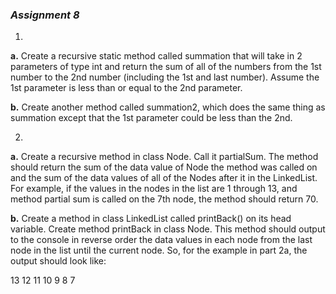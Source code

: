 ### _Assignment 8_  

1.  
  **a.** Create a recursive static method called summation that will take in 2 parameters of type int and return the sum of all of the numbers from the 1st number to the 2nd number (including the 1st and last number). Assume the 1st parameter is less than or equal to the 2nd parameter.

  **b.** Create another method called summation2, which does the same thing as summation except that the 1st parameter could be less than the 2nd.


2.  
  **a.** Create a recursive method in class Node. Call it partialSum. The method should return the sum of the data value of Node the method was called on and the sum of the data values of all of the Nodes after it in the LinkedList. For example, if the values in the nodes in the list are 1 through 13, and method partial sum is called on the 7th node, the method should return 70.

  **b.** Create a method in class LinkedList called printBack() on its head variable. Create method printBack in class Node. This method should output to the console in reverse order the data values in each node from the last node in the list until the current node. So, for the example in part 2a, the output should look like:

13 12 11 10 9 8 7

